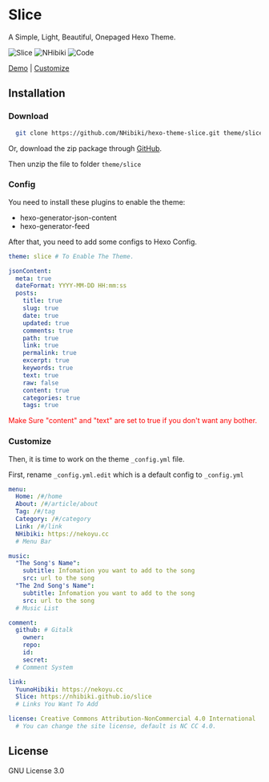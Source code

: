 # Slice
A Simple, Light, Beautiful, Onepaged Hexo Theme.

![Slice](https://img.shields.io/badge/Hexo%20Theme-Slice-ff4500.svg?style=flat-square)
![NHibiki](https://img.shields.io/badge/Author-NHibiki-40aa00.svg?style=flat-square)
![Code](https://img.shields.io/badge/Code%20With-<3-ff0000.svg?style=flat-square)

[Demo](https://slice.nekoyu.cc) | [Customize](https://github.com/NHibiki/hexo-theme-slice#customize)

## Installation

### Download

```bash
  git clone https://github.com/NHibiki/hexo-theme-slice.git theme/slice
```

Or, download the zip package through [GitHub](https://github.com/NHibiki/hexo-theme-slice/archive/master.zip).

Then unzip the file to folder `theme/slice`

### Config

You need to install these plugins to enable the theme:

 - hexo-generator-json-content
 - hexo-generator-feed

After that, you need to add some configs to Hexo Config.

```yml
theme: slice # To Enable The Theme.

jsonContent:
  meta: true
  dateFormat: YYYY-MM-DD HH:mm:ss
  posts:
    title: true
    slug: true
    date: true
    updated: true
    comments: true
    path: true
    link: true
    permalink: true
    excerpt: true
    keywords: true
    text: true
    raw: false
    content: true
    categories: true
    tags: true
```

<span style="color:red">Make Sure "content" and "text" are set to true if you don't want any bother.</span>

### Customize

Then, it is time to work on the theme `_config.yml` file.

First, rename `_config.yml.edit` which is a default config to `_config.yml`

```yml
menu:
  Home: /#/home
  About: /#/article/about
  Tag: /#/tag
  Category: /#/category
  Link: /#/link
  NHibiki: https://nekoyu.cc
  # Menu Bar

music:
  "The Song's Name":
    subtitle: Infomation you want to add to the song
    src: url to the song
  "The 2nd Song's Name":
    subtitle: Infomation you want to add to the song
    src: url to the song
  # Music List

comment:
  github: # Gitalk
    owner: 
    repo: 
    id: 
    secret: 
  # Comment System

link:
  YuunoHibiki: https://nekoyu.cc
  Slice: https://nhibiki.github.io/slice
  # Links You Want To Add

license: Creative Commons Attribution-NonCommercial 4.0 International
  # You can change the site license, default is NC CC 4.0.

```

## License

GNU License 3.0
